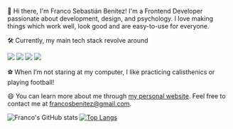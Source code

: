 👋 Hi there, I'm Franco Sebastián Benítez! I'm a Frontend Developer passionate about development, design, and psychology. I love making things which work well, look good and are easy-to-use for everyone.

🛠 Currently, my main tech stack revolve around

![](https://img.shields.io/badge/-Vue-black?style=flat-square&logo=vue.js&link=https://github.com/francosbenitez/)
![](https://img.shields.io/badge/-Bootstrap-black?style=flat-square&logo=bootstrap&link=https://github.com/francosbenitez/)
![](https://img.shields.io/badge/-SASS-black?style=flat-square&logo=sass&link=https://github.com/francosbenitez/)
![](https://img.shields.io/badge/-Angular-black?style=flat-square&logo=angular&link=https://github.com/francosbenitez/)

⚽️ When I’m not staring at my computer, I like practicing calisthenics or playing football!

😄 You can learn more about me through [my personal website](https://www.francosbenitez.com/). Feel free to contact me at [francosbenitez@gmail.com](mailto:francosbenitez@gmail.com).

![Franco's GitHub stats](https://github-readme-stats.vercel.app/api?username=francosbenitez)
[![Top Langs](https://github-readme-stats.vercel.app/api/top-langs/?username=francosbenitez&layout=compact&exclude_repo=website&langs_count=6&hide=scss,powershell)](https://github.com/anuraghazra/github-readme-stats)

